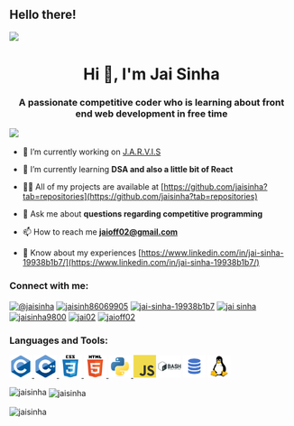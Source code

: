 <h2>Hello there!</h2>
<img src="https://media.tenor.com/1VAMPydBIokAAAAC/obi-wan-kenobi-star-wars.gif" width="900">
<h1 align="center">Hi 👋, I'm Jai Sinha</h1>
<h3 align="center">A passionate competitive coder who is learning about front end web development in free time</h3>
<p align="left"> <a href="https://linkedin.com/in/jai-sinha-19938b1b7" target="blank"><img src="https://img.shields.io/badge/follow/jai-sinha-19938b1b7?style=for-the-badge&logo=linkedin"></a></p>

- 🔭 I’m currently working on [J.A.R.V.I.S](https://github.com/jaisinha/J.A.R.V.I.S#readme)

- 🌱 I’m currently learning **DSA and also a little bit of React**

- 👨‍💻 All of my projects are available at [https://github.com/jaisinha?tab=repositories](https://github.com/jaisinha?tab=repositories)

- 💬 Ask me about **questions regarding competitive programming**

- 📫 How to reach me **jaioff02@gmail.com**

- 📄 Know about my experiences [https://www.linkedin.com/in/jai-sinha-19938b1b7/](https://www.linkedin.com/in/jai-sinha-19938b1b7/)

<h3 align="left">Connect with me:</h3>
<p align="left">
<a href="https://codepen.io/@jaisinha" target="blank"><img align="center" src="https://raw.githubusercontent.com/rahuldkjain/github-profile-readme-generator/master/src/images/icons/Social/codepen.svg" alt="@jaisinha" height="30" width="40" /></a>
<a href="https://twitter.com/jaisinh86069905" target="blank"><img align="center" src="https://raw.githubusercontent.com/rahuldkjain/github-profile-readme-generator/master/src/images/icons/Social/twitter.svg" alt="jaisinh86069905" height="30" width="40" /></a>
<a href="https://linkedin.com/in/jai-sinha-19938b1b7" target="blank"><img align="center" src="https://raw.githubusercontent.com/rahuldkjain/github-profile-readme-generator/master/src/images/icons/Social/linked-in-alt.svg" alt="jai-sinha-19938b1b7" height="30" width="40" /></a>
<a href="https://stackoverflow.com/users/jai sinha" target="blank"><img align="center" src="https://raw.githubusercontent.com/rahuldkjain/github-profile-readme-generator/master/src/images/icons/Social/stack-overflow.svg" alt="jai sinha" height="30" width="40" /></a>
<a href="https://instagram.com/jaisinha9800" target="blank"><img align="center" src="https://raw.githubusercontent.com/rahuldkjain/github-profile-readme-generator/master/src/images/icons/Social/instagram.svg" alt="jaisinha9800" height="30" width="40" /></a>
<a href="https://codechef.com/users/jai02" target="blank"><img align="center" src="https://cdn.jsdelivr.net/npm/simple-icons@3.1.0/icons/codechef.svg" alt="jai02" height="30" width="40" /></a>
<a href="https://codeforces.com/profile/jaioff02" target="blank"><img align="center" src="https://cdn.jsdelivr.net/npm/simple-icons@3.0.1/icons/codeforces.svg" alt="jaioff02" height="30" width="40" /></a>
</p>

<h3 align="left">Languages and Tools:</h3>
<p align="left"> <a href="https://www.cprogramming.com/" target="_blank"> <img src="https://raw.githubusercontent.com/devicons/devicon/master/icons/c/c-original.svg" alt="c" width="40" height="40"/> </a> <a href="https://www.w3schools.com/cpp/" target="_blank"> <img src="https://raw.githubusercontent.com/devicons/devicon/master/icons/cplusplus/cplusplus-original.svg" alt="cplusplus" width="40" height="40"/> </a> <a href="https://www.w3schools.com/css/" target="_blank"> <img src="https://raw.githubusercontent.com/devicons/devicon/master/icons/css3/css3-original-wordmark.svg" alt="css3" width="40" height="40"/> </a> <a href="https://www.w3.org/html/" target="_blank"> <img src="https://raw.githubusercontent.com/devicons/devicon/master/icons/html5/html5-original-wordmark.svg" alt="html5" width="40" height="40"/> </a> <a href="https://www.python.org" target="_blank"> <img src="https://raw.githubusercontent.com/devicons/devicon/master/icons/python/python-original.svg" alt="python" width="40" height="40"/> </a> 
<img src="https://raw.githubusercontent.com/github/explore/80688e429a7d4ef2fca1e82350fe8e3517d3494d/topics/javascript/javascript.png" alt="Javascript" height="40" width="40"/>
<img src="https://raw.githubusercontent.com/github/explore/80688e429a7d4ef2fca1e82350fe8e3517d3494d/topics/bash/bash.png" alt="bash" height="40" width="40"/>
<img src="https://raw.githubusercontent.com/github/explore/80688e429a7d4ef2fca1e82350fe8e3517d3494d/topics/sql/sql.png" alt="Sql" height="40" width="40"/>
<img src="https://raw.githubusercontent.com/github/explore/80688e429a7d4ef2fca1e82350fe8e3517d3494d/topics/linux/linux.png" alt="Sql" height="40" width="40"/>
</p>

<p><img align="left" src="https://github-readme-stats.vercel.app/api/top-langs?username=jaisinha&show_icons=true&locale=en&layout=compact" alt="jaisinha" /></p>

<p>&nbsp;<img align="center" src="https://github-readme-stats.vercel.app/api?username=jaisinha&show_icons=true&locale=en" alt="jaisinha" /></p>

<p><img align="center" src="https://github-readme-streak-stats.herokuapp.com/?user=jaisinha&" alt="jaisinha" /></p>
